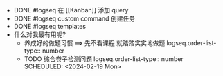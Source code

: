 - DONE #logseq 在 [[Kanban]] 添加 query
- DONE #logseq  custom command 创建任务
- DONE #logseq  templates
- 什么对我最有用呢?
	- 养成好的做题习惯 ==> 先不看课程 就踏踏实实地做题
	  logseq.order-list-type:: number
	- TODO 综合卷子检测问题
	  logseq.order-list-type:: number
	  SCHEDULED: <2024-02-19 Mon>